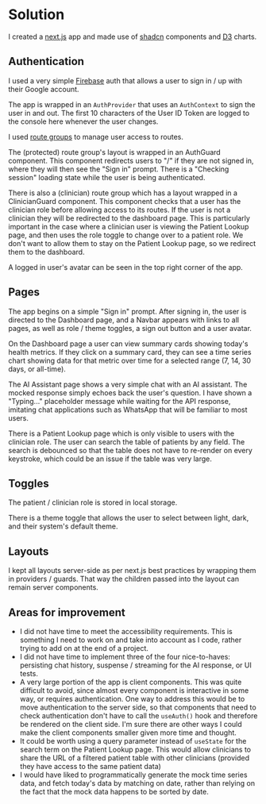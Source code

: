 # Solution

I created a [next.js](https://nextjs.org/) app and made use of [shadcn](https://ui.shadcn.com/) components and [D3](https://d3js.org/) charts.

## Authentication

I used a very simple [Firebase](https://firebase.google.com/) auth that allows a user to sign in / up with their Google account.

The app is wrapped in an <code>AuthProvider</code> that uses an <code>AuthContext</code> to sign the user in and out. The first 10 characters of the User ID Token are logged to the console here whenever the user changes.

I used [route groups](https://nextjs.org/docs/app/api-reference/file-conventions/route-groups) to manage user access to routes.

The (protected) route group's layout is wrapped in an AuthGuard component. This component redirects users to "/" if they are not signed in, where they will then see the "Sign in" prompt. There is a "Checking session" loading state while the user is being authenticated.

There is also a (clinician) route group which has a layout wrapped in a ClinicianGuard component. This component checks that a user has the clinician role before allowing access to its routes. If the user is not a clinician they will be redirected to the dashboard page. This is particularly important in the case where a clinician user is viewing the Patient Lookup page, and then uses the role toggle to change over to a patient role. We don't want to allow them to stay on the Patient Lookup page, so we redirect them to the dashboard.

A logged in user's avatar can be seen in the top right corner of the app.

## Pages

The app begins on a simple "Sign in" prompt. After signing in, the user is directed to the Dashboard page, and a Navbar appears with links to all pages, as well as role / theme toggles, a sign out button and a user avatar.

On the Dashboard page a user can view summary cards showing today's health metrics. If they click on a summary card, they can see a time series chart showing data for that metric over time for a selected range (7, 14, 30 days, or all-time).

The AI Assistant page shows a very simple chat with an AI assistant. The mocked response simply echoes back the user's question. I have shown a "Typing..." placeholder message while waiting for the API response, imitating chat applications such as WhatsApp that will be familiar to most users.

There is a Patient Lookup page which is only visible to users with the clinician role. The user can search the table of patients by any field. The search is debounced so that the table does not have to re-render on every keystroke, which could be an issue if the table was very large.

## Toggles

The patient / clinician role is stored in local storage.

There is a theme toggle that allows the user to select between light, dark, and their system's default theme.

## Layouts

I kept all layouts server-side as per next.js best practices by wrapping them in providers / guards. That way the children passed into the layout can remain server components.

## Areas for improvement

- I did not have time to meet the accessibility requirements. This is something I need to work on and take into account as I code, rather trying to add on at the end of a project.
- I did not have time to implement three of the four nice-to-haves: persisting chat history, suspense / streaming for the AI response, or UI tests.
- A very large portion of the app is client components. This was quite difficult to avoid, since almost every component is interactive in some way, or requires authentication. One way to address this would be to move authentication to the server side, so that components that need to check authentication don't have to call the <code>useAuth()</code> hook and therefore be rendered on the client side. I'm sure there are other ways I could make the client components smaller given more time and thought.
- It could be worth using a query parameter instead of <code>useState</code> for the search term on the Patient Lookup page. This would allow clinicians to share the URL of a filtered patient table with other clinicians (provided they have access to the same patient data)
- I would have liked to programmatically generate the mock time series data, and fetch today's data by matching on date, rather than relying on the fact that the mock data happens to be sorted by date.
